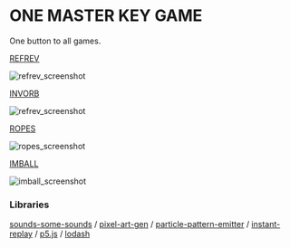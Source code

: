 # ONE MASTER KEY GAME
One button to all games.

[REFREV](https://abagames.github.io/one-button-for-all/refrev/index.html)

![refrev_screenshot](https://abagames.github.io/one-button-for-all/refrev/screenshot.gif)

[INVORB](https://abagames.github.io/one-button-for-all/invorb/index.html)

![refrev_screenshot](https://abagames.github.io/one-button-for-all/invorb/screenshot.gif)

[ROPES](https://abagames.github.io/one-button-for-all/ropes/index.html)

![ropes_screenshot](https://abagames.github.io/one-button-for-all/ropes/screenshot.gif)

[IMBALL](https://abagames.github.io/one-button-for-all/imball/index.html)

![imball_screenshot](https://abagames.github.io/one-button-for-all/imball/screenshot.gif)

### Libraries

[sounds-some-sounds](https://github.com/abagames/sounds-some-sounds) /
[pixel-art-gen](https://github.com/abagames/pixel-art-gen) /
[particle-pattern-emitter](https://github.com/abagames/particle-pattern-emitter) /
[instant-replay](https://github.com/abagames/instant-replay) /
[p5.js](https://p5js.org/) /
[lodash](https://lodash.com/)
